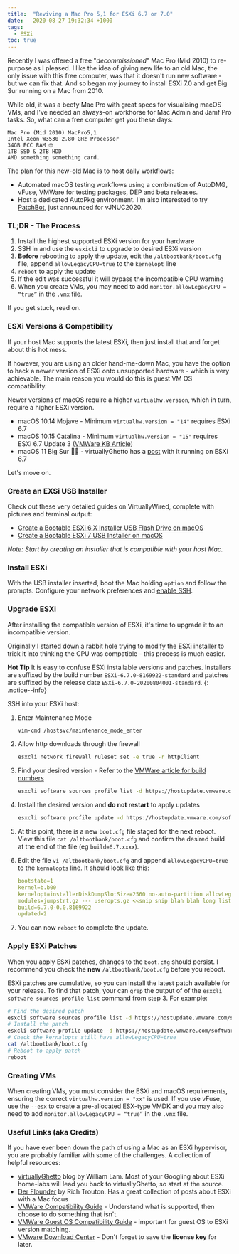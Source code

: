 ```yaml
---
title:  "Reviving a Mac Pro 5,1 for ESXi 6.7 or 7.0"
date:   2020-08-27 19:32:34 +1000
tags:
  - ESXi
toc: true
---
```

Recently I was offered a free "_decommissioned_" Mac Pro (Mid 2010) to re-purpose as I pleased. I like the idea of giving new life to an old Mac, the only issue with this free computer, was that it doesn't run new software - but we can fix that. And so began my journey to install ESXi 7.0 and get Big Sur running on a Mac from 2010.

While old, it was a beefy Mac Pro with great specs for visualising macOS VMs, and I've needed an always-on workhorse for Mac Admin and Jamf Pro tasks. So, what can a free computer get you these days:

```Shell
Mac Pro (Mid 2010) MacPro5,1
Intel Xeon W3530 2.80 GHz Processor 
34GB ECC RAM 🤓
1TB SSD & 2TB HDD
AMD something something card.
```

The plan for this new-old Mac is to host daily workflows:

- Automated macOS testing workflows using a combination of AutoDMG, vFuse, VMWare for testing packages, DEP and beta releases.
- Host a dedicated AutoPkg environment. I'm also interested to try [PatchBot](https://macintoshguy.wordpress.com/2020/07/03/patchbot/), just announced for vJNUC2020.

### TL;DR - The Process

1. Install the highest supported ESXi version for your hardware
2. SSH in and use the `esxicli` to upgrade to desired ESXi version
3. **Before** rebooting to apply the update, edit the `/altbootbank/boot.cfg` file, append `allowLegacyCPU=true` to the `kernelopt` line
4. `reboot` to apply the update
5. If the edit was successful it will bypass the incompatible CPU warning
6. When you create VMs, you may need to add `monitor.allowLegacyCPU = “true”` in the `.vmx` file.

If you get stuck, read on.

### ESXi Versions & Compatibility

If your host Mac supports the latest ESXi, then just install that and forget about this hot mess.

If however, you are using an older hand-me-down Mac, you have the option to hack a newer version of ESXi onto unsupported hardware - which is very achievable. The main reason you would do this is guest VM OS compatibility.

Newer versions of macOS require a higher `virtualhw.version`, which in turn, require a higher ESXi version.

- macOS 10.14 Mojave - Minimum `virtualhw.version = "14"` requires ESXi 6.7
- macOS 10.15 Catalina - Minimum `virtualhw.version = "15"` requires ESXi 6.7 Update 3 ([VMWare KB Article](https://kb.vmware.com/s/article/78980))
- macOS 11 Big Sur 🤷‍♂️ - virtuallyGhetto has a [post](https://www.virtuallyghetto.com/2020/06/macos-10-16-big-sur-beta-1-on-esxi.html) with it running on ESXi 6.7

Let's move on.

### Create an EXSi USB Installer

Check out these very detailed guides on VirtuallyWired, complete with pictures and terminal output:

- [Create a Bootable ESXi 6.X Installer USB Flash Drive on macOS](https://virtuallywired.io/2019/08/18/create-a-bootable-esxi-installer-usb-flash-drive-on-macos/)
- [Create a Bootable ESXi 7 USB Installer on macOS](https://virtuallywired.io/2020/08/01/create-a-bootable-esxi-7-usb-installer-on-macos/)

_Note: Start by creating an installer that is compatible with your host Mac._

### Install ESXi

With the USB installer inserted, boot the Mac holding `option` and follow the prompts. Configure your network preferences and [enable SSH](http://www.virtubytes.com/2017/04/21/enable-ssh-vmware-esxi-6-5/).

### Upgrade ESXi

After installing the compatible version of ESXi, it's time to upgrade it to an incompatible version. 

Originally I started down a rabbit hole trying to modify the ESXi installer to trick it into thinking the CPU was compatible - this process is much easier. 

**Hot Tip** It is easy to confuse ESXi installable versions and patches. Installers are suffixed by the build number `ESXi-6.7.0-8169922-standard` and patches are suffixed by the release date `ESXi-6.7.0-20200804001-standard`.
{: .notice--info}

SSH into your ESXi host:

1. Enter Maintenance Mode

	```bash
	vim-cmd /hostsvc/maintenance_mode_enter
	```

2. Allow http downloads through the firewall

	```bash
	esxcli network firewall ruleset set -e true -r httpClient
	```

3. Find your desired version - Refer to the [VMWare article for build numbers](https://kb.vmware.com/s/article/2143832)

	```bash
	esxcli software sources profile list -d https://hostupdate.vmware.com/software/VUM/PRODUCTION/main/vmw-depot-index.xml
	```

4. Install the desired version and **do not restart** to apply updates

	```bash
	esxcli software profile update -d https://hostupdate.vmware.com/software/VUM/PRODUCTION/main/vmw-depot-index.xml -p ESXi-6.7.0-8169922-standard
	```
	
5. At this point, there is a new `boot.cfg` file staged for the next reboot. View this file `cat /altbootbank/boot.cfg` and confirm the desired build at the end of the file (eg `build=6.7.xxxx`).

5. Edit the file `vi /altbootbank/boot.cfg` and append `allowLegacyCPU=true` to the `kernalopts` line. It should look like this:
   
	```yaml
	bootstate=1
	kernel=b.b00
	kernelopt=installerDiskDumpSlotSize=2560 no-auto-partition allowLegacyCPU=true
	modules=jumpstrt.gz --- useropts.gz <<snip snip blah blah long list of modules that go on and on and on>>
	build=6.7.0-0.0.8169922
	updated=2 
	```
        
3. You can now `reboot` to complete the update. 

### Apply ESXi Patches

When you apply ESXi patches, changes to the `boot.cfg` should persist. I recommend you check the **new** `/altbootbank/boot.cfg` before you reboot.

ESXi patches are cumulative, so you can install the latest patch available for your release. To find that patch, your can `grep` the output of of the `esxcli software sources profile list` command from step 3. For example:

```bash
# Find the desired patch
esxcli software sources profile list -d https://hostupdate.vmware.com/software/VUM/PRODUCTION/main/vmw-depot-index.xml | grep 6.7.0-2020
# Install the patch
esxcli software profile update -d https://hostupdate.vmware.com/software/VUM/PRODUCTION/main/vmw-depot-index.xml -p ESXi-6.7.0-20200804001-standard
# Check the kernalopts still have allowLegacyCPU=true
cat /altbootbank/boot.cfg
# Reboot to apply patch
reboot
```

### Creating VMs
When creating VMs, you must consider the ESXi and macOS requirements, ensuring the correct `virtualhw.version = "xx"` is used. If you use vFuse, use the `--esx` to create a pre-allocated ESX-type VMDK and you may also need to add `monitor.allowLegacyCPU = “true”` in the `.vmx` file.

### Useful Links (aka Credits)

If you have ever been down the path of using a Mac as an ESXi hypervisor, you are probably familiar with some of the challenges. A collection of helpful resources:

- [virtuallyGhetto](https://www.virtuallyghetto.com/apple) blog by William Lam. Most of your Googling about ESXi home-labs will lead you back to virtuallyGhetto, so start at the source.
- [Der Flounder](https://derflounder.wordpress.com/category/vmware-esxi/) by Rich Trouton. Has a great collection of posts about ESXi with a Mac focus
- [VMWare Compatibility Guide](https://www.vmware.com/resources/compatibility/search.php) - Understand what is supported, then choose to do something that isn't.
- [VMWare Guest OS Compatibility Guide](https://www.vmware.com/resources/compatibility/pdf/VMware_GOS_Compatibility_Guide.pdf) - important for guest OS to ESXi version matching.
- [VMware  Download Center](https://my.vmware.com/group/vmware/evalcenter?p=free-esxi6) - Don't forget to save the **license key** for later.